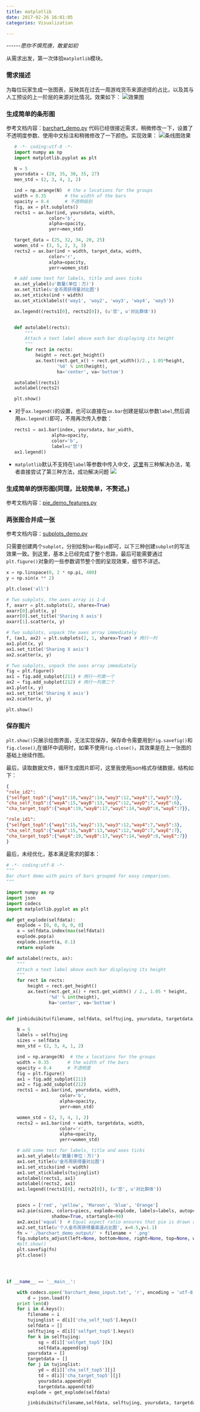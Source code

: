 ```yaml
---
title: matplotlib
date: 2017-02-26 16:01:05
categories: Visualization

---
```


*------愿你不惧荒唐，敢爱如初*

从需求出发，第一次体验`matplotlib`模块。
### 需求描述
为每位玩家生成一张图表，反映其在过去一周游戏货币来源途径的占比，以及其与人工预设的上一阶层的来源对比情况。效果如下：<!-- more --> 
![效果图](http://okqlmzer2.bkt.clouddn.com/role_id2.png)

### 生成简单的条形图
参考文档内容：[barchart_demo.py](http://matplotlib.org/examples/api/barchart_demo.html)
代码已经很接近需求，稍微修改一下，设置了不透明度参数、使用中文标注和稍微修改了一下颜色。实现效果：
![条线图效果](http://okqlmzer2.bkt.clouddn.com/figure_1.png)

``` python
   # -*- coding:utf-8 -*-
   import numpy as np
   import matplotlib.pyplot as plt

   N = 5
   yoursdata = (20, 35, 30, 35, 27)
   men_std = (2, 3, 4, 1, 2)

   ind = np.arange(N)  # the x locations for the groups
   width = 0.35       # the width of the bars
   opacity = 0.4      # 不透明级别
   fig, ax = plt.subplots()
   rects1 = ax.bar(ind, yoursdata, width, 
                color='b', 
                alpha=opacity, 
                yerr=men_std)

   target_data = (25, 32, 34, 20, 25)
   women_std = (3, 5, 2, 3, 3)
   rects2 = ax.bar(ind + width, target_data, width, 
                color='r', 
                alpha=opacity, 
                yerr=women_std)

   # add some text for labels, title and axes ticks
   ax.set_ylabel(u'数量(单位：万)')
   ax.set_title(u'金币周获得量对比图')
   ax.set_xticks(ind + width)
   ax.set_xticklabels(('way1', 'way2', 'way3', 'way4', 'way5'))

   ax.legend((rects1[0], rects2[0]), (u'您', u'对比群体'))


   def autolabel(rects):
       """
       Attach a text label above each bar displaying its height
       """
       for rect in rects:
           height = rect.get_height()
           ax.text(rect.get_x() + rect.get_width()/2., 1.05*height,
                   '%d' % int(height),
                   ha='center', va='bottom')

   autolabel(rects1)
   autolabel(rects2)

   plt.show()
```


+ 对于`ax.legend()`的设置，也可以直接在`ax.bar`创建是赋以参数`label`,然后调用`ax.legend()`即可，不用再次传入参数：

``` python
   rects1 = ax1.bar(index, yoursdata, bar_width,
                 alpha=opacity,
                 color='b',
                 label=u'您')
   ax1.legend()
```

+ `matplotlib`默认不支持在`label`等参数中传入中文，[这里](http://www.yeolar.com/note/2011/04/28/matplotlib-tips/)有三种解决办法，笔者直接尝试了第三种方法，成功解决问题
![](http://okqlmzer2.bkt.clouddn.com/%E5%BE%AE%E4%BF%A1%E6%88%AA%E5%9B%BE_20170226181042.png)

### 生成简单的饼形图(同理，比较简单，不赘述。)
参考文档内容：[pie_demo_features.py](http://matplotlib.org/examples/pie_and_polar_charts/pie_demo_features.html)




### 两张图合并成一张
参考文档内容：[subplots_demo.py](http://matplotlib.org/examples/pylab_examples/subplots_demo.html)

只需要创建两个`subplot`，分别绘制`bar`和`pie`即可，以下三种创建`subplot`的写法效果一致。到这里，基本上已经完成了整个思路，最后可能需要通过`plt.figure()`对象的一些参数调节整个图的呈现效果，细节不详述。

``` python
x = np.linspace(0, 2 * np.pi, 400)
y = np.sin(x ** 2)

plt.close('all')

# Two subplots, the axes array is 1-d
f, axarr = plt.subplots(2, sharex=True)
axarr[0].plot(x, y)
axarr[0].set_title('Sharing X axis')
axarr[1].scatter(x, y)

# Two subplots, unpack the axes array immediately
f, (ax1, ax2) = plt.subplots(2, 1, sharex=True) # 两行一列
ax1.plot(x, y)
ax1.set_title('Sharing X axis')
ax2.scatter(x, y)

# Two subplots, unpack the axes array immediately
fig = plt.figure()
ax1 = fig.add_subplot(211) # 两行一列第一个
ax2 = fig.add_subplot(212) # 两行一列第二个
ax1.plot(x, y)
ax1.set_title('Sharing X axis')
ax2.scatter(x, y)

plt.show()
```

### 保存图片

`plt.show()`只展示绘图界面，无法实现保存，保存命令需要用到`fig.savefig()`和`fig.close()`,在循环中调用时，如果不使用`fig.close()`，其效果是在上一张图的基础上继续作图。


最后，读取数据文件，循环生成图片即可，这里我使用json格式存储数据，结构如下：

``` json
{
"role_id2":
{"selfget_top5":{"way1":10,"way2":14,"way3":12,"way4":7,"way5":3},
"cha_self_top5":{"wayA":15,"wayB":13,"wayC":12,"wayD":7,"wayE":6},
"cha_target_top5":{"wayA":19,"wayB":17,"wayC":14,"wayD":8,"wayE":7}},

"role_id1":
{"selfget_top5":{"way1":15,"way2":13,"way3":12,"way4":7,"way5":3},
"cha_self_top5":{"wayA":15,"wayB":13,"wayC":12,"wayD":7,"wayE":7},
"cha_target_top5":{"wayA":19,"wayB":17,"wayC":14,"wayD":8,"wayE":7}}
}

```

最后，未经优化，基本满足需求的脚本：

``` python
# -*- coding:utf-8 -*-
"""
Bar chart demo with pairs of bars grouped for easy comparison.
"""

import numpy as np
import json
import codecs
import matplotlib.pyplot as plt

def get_explode(selfdata):
    explode = [0, 0, 0, 0, 0]
    a = selfdata.index(max(selfdata))
    explode.pop(a)
    explode.insert(a, 0.1)
    return explode

def autolabel(rects, ax):
    """
    Attach a text label above each bar displaying its height
    """
    for rect in rects:
        height = rect.get_height()
        ax.text(rect.get_x() + rect.get_width() / 2., 1.05 * height,
                '%d' % int(height),
                ha='center', va='bottom')


def jinbiduibitu(filename, selfdata, selftujing, yoursdata, targetdata, tujinglist, explode):

    N = 5
    labels = selftujing
    sizes = selfdata
    men_std = (2, 3, 4, 1, 2)

    ind = np.arange(N)  # the x locations for the groups
    width = 0.35       # the width of the bars
    opacity = 0.4      # 不透明度
    fig = plt.figure()
    ax1 = fig.add_subplot(211)
    ax2 = fig.add_subplot(212)
    rects1 = ax1.bar(ind, yoursdata, width,
                    color='b',
                    alpha=opacity,
                    yerr=men_std)

    women_std = (2, 3, 4, 1, 2)
    rects2 = ax1.bar(ind + width, targetdata, width,
                    color='r',
                    alpha=opacity,
                    yerr=women_std)

    # add some text for labels, title and axes ticks
    ax1.set_ylabel(u'数量(单位：万)')
    ax1.set_title(u'金币周获得量对比图')
    ax1.set_xticks(ind + width)
    ax1.set_xticklabels(tujinglist)
    autolabel(rects1, ax1)
    autolabel(rects2, ax1)
    ax1.legend((rects1[0], rects2[0]), (u'您', u'对比群体'))


    piecs = ['red', 'yellow', 'Maroon', 'blue', 'Orange']
    ax2.pie(sizes, colors=piecs, explode=explode, labels=labels, autopct='%1.2f%%',
                 shadow=True, startangle=90)
    ax2.axis('equal')  # Equal aspect ratio ensures that pie is drawn as a circle.
    ax2.set_title(u'个人金币周获得量渠道占比图', x=0.5,y=1.1)
    fn = './barchart_demo_output/' + filename + '.png'
    fig.subplots_adjust(left=None, bottom=None, right=None, top=None, wspace=None, hspace=0.4) # 调整图间距
    #plt.show()
    plt.savefig(fn)
    plt.close()




if __name__ == '__main__':

    with codecs.open('barchart_demo_input.txt', 'r', encoding = 'utf-8', errors = 'ignore') as f:
        d = json.load(f)
    print len(d)
    for i in d.keys():
        filename = i
        tujinglist = d[i]['cha_self_top5'].keys()
        selfdata = []
        selftujing = d[i]['selfget_top5'].keys()
        for k in selftujing:
            sg = d[i]['selfget_top5'][k]
            selfdata.append(sg)
        yoursdata = []
        targetdata = []
        for j in tujinglist:
            yd = d[i]['cha_self_top5'][j]
            td = d[i]['cha_target_top5'][j]
            yoursdata.append(yd)
            targetdata.append(td)
        explode = get_explode(selfdata)

        jinbiduibitu(filename,selfdata, selftujing, yoursdata, targetdata, tujinglist, explode)



```

